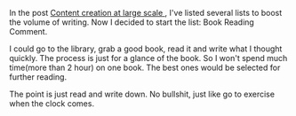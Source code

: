 
In the post [Content creation at large scale
](https://liwuqiong.com/2023/11/27/content-creation-at-large-scale), I've listed several lists to boost the volume of writing. Now I decided to start the list: Book Reading Comment. 

I could go to the library, grab a good book, read it and write what I thought quickly. The process is just for a glance of the book. So I won't spend much time(more than 2 hour) on one book. The best ones would be selected for further reading. 

The point is just read and write down. No bullshit, just like go to exercise when the clock comes.